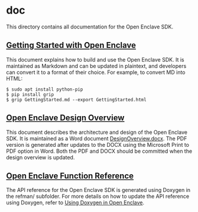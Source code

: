 doc
===

This directory contains all documentation for the Open Enclave SDK.

[Getting Started with Open Enclave](GettingStarted.md)
-----------------------------------

This document explains how to build and use the Open Enclave SDK. It is
maintained as Markdown and can be updated in plaintext, and developers can
convert it to a format of their choice. For example, to convert MD into HTML:

```
$ sudo apt install python-pip
$ pip install grip
$ grip GettingStarted.md --export GettingStarted.html
```

[Open Enclave Design Overview](DesignOverview.pdf)
------------------------------

This document describes the architecture and design of the Open Enclave SDK.
It is maintained as a Word document [DesignOverview.docx](DesignOverview.docx).
The PDF version is generated after updates to the DOCX using the Microsoft
Print to PDF option in Word. Both the PDF and DOCX should be committed when the
design overview is updated.

[Open Enclave Function Reference](refman/md/index.md)
---------------------------------

The API reference for the Open Enclave SDK is generated using Doxygen in the
refman/ subfolder. For more details on how to update the API reference using
Doxygen, refer to [Using Doxygen in Open Enclave](doxygen-howto.md).